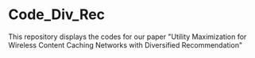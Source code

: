 # Code_Div_Rec
This repository displays the codes for our paper "Utility Maximization for Wireless Content Caching Networks with Diversified Recommendation"
